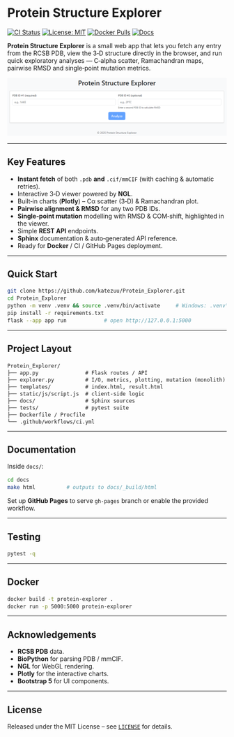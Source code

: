 # Protein Structure Explorer

[![CI Status](https://github.com/katezuu/Protein_Explorer/actions/workflows/ci.yml/badge.svg)](https://github.com/your_username/Protein_Explorer/actions/workflows/ci.yml)
[![License: MIT](https://img.shields.io/badge/License-MIT-yellow.svg)](./LICENSE)
[![Docker Pulls](https://img.shields.io/docker/pulls/katezu/protein-explorer.svg)](https://hub.docker.com/r/katezu/protein-explorer)
[![Docs](https://img.shields.io/website?url=https%3A%2F%2Fkatezuu.github.io%2FProtein_Explorer%2F)](https://katezuu.github.io/Protein_Explorer/)

**Protein Structure Explorer** is a small web app that lets you fetch any entry from the RCSB PDB, view the 3‑D structure directly in the browser, and run quick exploratory analyses — C‑alpha scatter, Ramachandran maps, pairwise RMSD and single‑point mutation metrics.

![screenshot](docs/_static/cover.png)

---

## Key Features

* **Instant fetch** of both `.pdb` **and** `.cif/mmCIF` (with caching & automatic retries).  
* Interactive 3‑D viewer powered by **NGL**.  
* Built‑in charts (**Plotly**) – Cα scatter (3‑D) & Ramachandran plot.  
* **Pairwise alignment & RMSD** for any two PDB IDs.  
* **Single‑point mutation** modelling with RMSD & COM‑shift, highlighted in the viewer.  
* Simple **REST API** endpoints.  
* **Sphinx** documentation & auto‑generated API reference.  
* Ready for **Docker** / CI / GitHub Pages deployment.

---

## Quick Start

```bash
git clone https://github.com/katezuu/Protein_Explorer.git
cd Protein_Explorer
python -m venv .venv && source .venv/bin/activate     # Windows: .venv\Scripts\activate
pip install -r requirements.txt
flask --app app run            # open http://127.0.0.1:5000
```

---

## Project Layout

```
Protein_Explorer/
├── app.py               # Flask routes / API
├── explorer.py          # I/O, metrics, plotting, mutation (monolith)
├── templates/           # index.html, result.html
├── static/js/script.js  # client‑side logic
├── docs/                # Sphinx sources
├── tests/               # pytest suite
├── Dockerfile / Procfile
└── .github/workflows/ci.yml
```

---

## Documentation

Inside `docs/`:

```bash
cd docs
make html          # outputs to docs/_build/html
```

Set up **GitHub Pages** to serve `gh-pages` branch or enable the provided workflow.

---

## Testing

```bash
pytest -q
```

---

## Docker

```bash
docker build -t protein-explorer .
docker run -p 5000:5000 protein-explorer
```

---

## Acknowledgements

* **RCSB PDB** data.  
* **BioPython** for parsing PDB / mmCIF.  
* **NGL** for WebGL rendering.  
* **Plotly** for the interactive charts.  
* **Bootstrap 5** for UI components.

---

## License

Released under the MIT License – see [`LICENSE`](LICENSE) for details.
